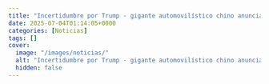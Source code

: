 ```yaml
---
title: "Incertidumbre por Trump - gigante automovilístico chino anuncia un revés para sus planes en México"
date: 2025-07-04T01:14:05+0000
categories: [Noticias]
tags: []
cover:
  image: "/images/noticias/"
  alt: "Incertidumbre por Trump - gigante automovilístico chino anuncia un revés para sus planes en México"
  hidden: false
---
```




